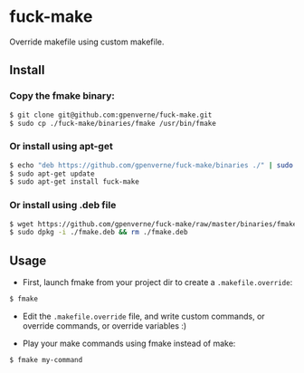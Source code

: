# fuck-make
Override makefile using custom makefile.


## Install
### Copy the fmake binary:
```bash
$ git clone git@github.com:gpenverne/fuck-make.git
$ sudo cp ./fuck-make/binaries/fmake /usr/bin/fmake
```

### Or install using apt-get
```bash
$ echo "deb https://github.com/gpenverne/fuck-make/binaries ./" | sudo tee --append /etc/apt/sources.list.d/fuck-make
$ sudo apt-get update
$ sudo apt-get install fuck-make
```

### Or install using .deb file
```bash
$ wget https://github.com/gpenverne/fuck-make/raw/master/binaries/fmake.deb
$ sudo dpkg -i ./fmake.deb && rm ./fmake.deb
```

## Usage
- First, launch fmake from your project dir to create a `.makefile.override`:
```bash
$ fmake
```

- Edit the `.makefile.override` file, and write custom commands, or override commands, or override variables :)

- Play your make commands using fmake instead of make:
```bash
$ fmake my-command
```
